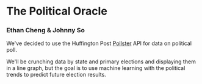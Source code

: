 # The Political Oracle

### Ethan Cheng & Johnny So

We've decided to use the Huffington Post
[Pollster](http://elections.huffingtonpost.com/pollster/api) API for data on
political poll.

We'll be crunching data by state and primary elections and displaying them in a
line graph, but the goal is to use machine learning with the political trends to
predict future election results.
